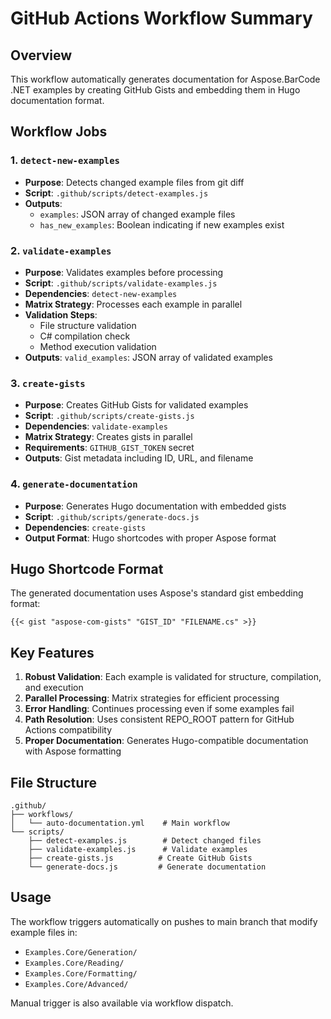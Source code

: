# GitHub Actions Workflow Summary

## Overview
This workflow automatically generates documentation for Aspose.BarCode .NET examples by creating GitHub Gists and embedding them in Hugo documentation format.

## Workflow Jobs

### 1. `detect-new-examples`
- **Purpose**: Detects changed example files from git diff
- **Script**: `.github/scripts/detect-examples.js`
- **Outputs**: 
  - `examples`: JSON array of changed example files
  - `has_new_examples`: Boolean indicating if new examples exist

### 2. `validate-examples`
- **Purpose**: Validates examples before processing
- **Script**: `.github/scripts/validate-examples.js`
- **Dependencies**: `detect-new-examples`
- **Matrix Strategy**: Processes each example in parallel
- **Validation Steps**:
  - File structure validation
  - C# compilation check
  - Method execution validation
- **Outputs**: `valid_examples`: JSON array of validated examples

### 3. `create-gists`
- **Purpose**: Creates GitHub Gists for validated examples
- **Script**: `.github/scripts/create-gists.js`
- **Dependencies**: `validate-examples`
- **Matrix Strategy**: Creates gists in parallel
- **Requirements**: `GITHUB_GIST_TOKEN` secret
- **Outputs**: Gist metadata including ID, URL, and filename

### 4. `generate-documentation`
- **Purpose**: Generates Hugo documentation with embedded gists
- **Script**: `.github/scripts/generate-docs.js`
- **Dependencies**: `create-gists`
- **Output Format**: Hugo shortcodes with proper Aspose format

## Hugo Shortcode Format

The generated documentation uses Aspose's standard gist embedding format:

```hugo
{{< gist "aspose-com-gists" "GIST_ID" "FILENAME.cs" >}}
```

## Key Features

1. **Robust Validation**: Each example is validated for structure, compilation, and execution
2. **Parallel Processing**: Matrix strategies for efficient processing
3. **Error Handling**: Continues processing even if some examples fail
4. **Path Resolution**: Uses consistent REPO_ROOT pattern for GitHub Actions compatibility
5. **Proper Documentation**: Generates Hugo-compatible documentation with Aspose formatting

## File Structure

```
.github/
├── workflows/
│   └── auto-documentation.yml    # Main workflow
└── scripts/
    ├── detect-examples.js        # Detect changed files
    ├── validate-examples.js      # Validate examples
    ├── create-gists.js          # Create GitHub Gists
    └── generate-docs.js         # Generate documentation
```

## Usage

The workflow triggers automatically on pushes to main branch that modify example files in:
- `Examples.Core/Generation/`
- `Examples.Core/Reading/`
- `Examples.Core/Formatting/`
- `Examples.Core/Advanced/`

Manual trigger is also available via workflow dispatch.
